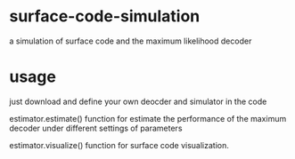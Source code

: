 # surface-code-simulation
a simulation of surface code and the maximum likelihood decoder
# usage
just download and define your own deocder and simulator in the code

estimator.estimate() function for estimate the performance of the maximum decoder under different settings of parameters

estimator.visualize() function for surface code visualization.

